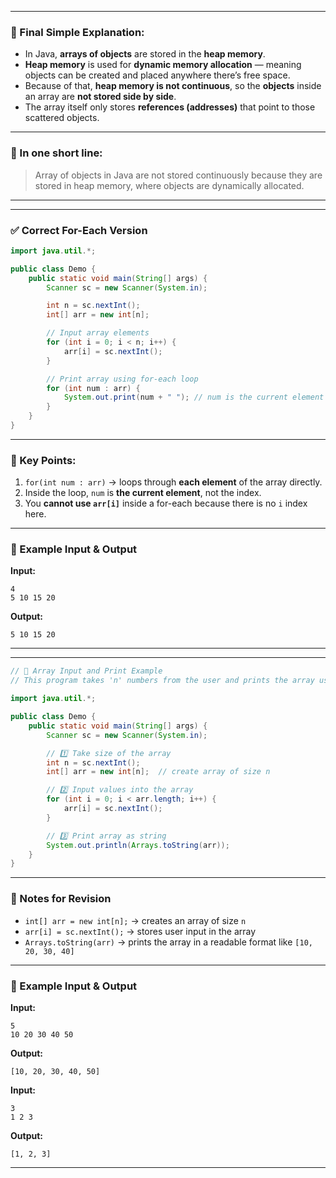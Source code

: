 

---

### 💫 Final Simple Explanation:

* In Java, **arrays of objects** are stored in the **heap memory**.
* **Heap memory** is used for **dynamic memory allocation** — meaning objects can be created and placed anywhere there’s free space.
* Because of that, **heap memory is not continuous**, so the **objects** inside an array are **not stored side by side**.
* The array itself only stores **references (addresses)** that point to those scattered objects.

---

### 🌸 In one short line:

> Array of objects in Java are not stored continuously because they are stored in heap memory, where objects are dynamically allocated.

---


---

### ✅ Correct For-Each Version

```java
import java.util.*;

public class Demo {
    public static void main(String[] args) {
        Scanner sc = new Scanner(System.in);

        int n = sc.nextInt();
        int[] arr = new int[n];

        // Input array elements
        for (int i = 0; i < n; i++) {
            arr[i] = sc.nextInt();
        }

        // Print array using for-each loop
        for (int num : arr) {
            System.out.print(num + " "); // num is the current element
        }
    }
}
```

---

### 🌸 Key Points:

1. `for(int num : arr)` → loops through **each element** of the array directly.
2. Inside the loop, `num` is **the current element**, not the index.
3. You **cannot use `arr[i]`** inside a for-each because there is no `i` index here.

---

### 🔹 Example Input & Output

**Input:**

```
4
5 10 15 20
```

**Output:**

```
5 10 15 20 
```

---


---

```java
// 🌸 Array Input and Print Example
// This program takes 'n' numbers from the user and prints the array using Arrays.toString()

import java.util.*;

public class Demo {
    public static void main(String[] args) {
        Scanner sc = new Scanner(System.in);

        // 1️⃣ Take size of the array
        int n = sc.nextInt();
        int[] arr = new int[n];  // create array of size n

        // 2️⃣ Input values into the array
        for (int i = 0; i < arr.length; i++) {
            arr[i] = sc.nextInt();
        }

        // 3️⃣ Print array as string
        System.out.println(Arrays.toString(arr));
    }
}
```

---

### 📘 Notes for Revision

* `int[] arr = new int[n];` → creates an array of size `n`
* `arr[i] = sc.nextInt();` → stores user input in the array
* `Arrays.toString(arr)` → prints the array in a readable format like `[10, 20, 30, 40]`

---

### 🔹 Example Input & Output

**Input:**

```
5
10 20 30 40 50
```

**Output:**

```
[10, 20, 30, 40, 50]
```

**Input:**

```
3
1 2 3
```

**Output:**

```
[1, 2, 3]
```

---



